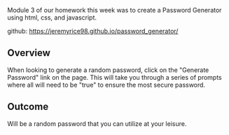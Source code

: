 Module 3 of our homework this week was to create a Password Generator using html, css, and javascript.

github: https://jeremyrice98.github.io/password_generator/

<h2>Overview</h2>

When looking to generate a random password, click on the "Generate Password" link on the page. This will take you through a series of prompts where all will need to be "true" to ensure the most secure password.

<h2>Outcome</h2>

Will be a random password that you can utilize at your leisure.